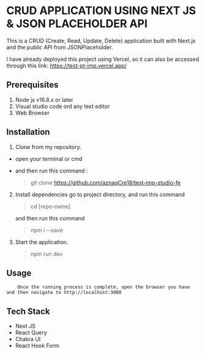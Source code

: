# CRUD APPLICATION USING NEXT JS & JSON PLACEHOLDER API

This is a CRUD (Create, Read, Update, Delete) application built with Next.js and the public API from JSONPlaceholder.

I have already deployed this project using Vercel, so it can also be accessed through this link: https://test-pt-imp.vercel.app/

## Prerequisites

1. Node js v16.8.x or later
2. Visual studio code ord any text editor
3. Web Browser

## Installation

1. Clone from my repository.
- open your terminal or cmd
- and then run this command :

    > git clone https://github.com/aznaqCre18/test-imp-studio-fe

2. Install dependencies
    go to project directory, and run this command
    > cd [repo-name]

    and then run this command
    >npm i --save

3. Start the application.
    >npm run dev

## Usage
        Once the running process is complete, open the browser you have and then navigate to http://localhost:3000
## Tech Stack
- Next JS
- React Query
- Chakra UI
- React Hook Form
